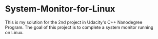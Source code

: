 # System-Monitor-for-Linux
This is my solution for the 2nd project in Udacity's C++ Nanodegree Program. The goal of this project is to complete a system monitor running on Linux.
